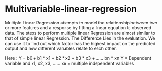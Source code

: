 # Multivariable-linear-regression
Multiple Linear Regression attempts to model the relationship between two or more features and a response by fitting a linear equation to observed data. The steps to perform multiple linear Regression are almost similar to that of simple linear Regression. The Difference Lies in the evaluation. We can use it to find out which factor has the highest impact on the predicted output and now different variables relate to each other.
 

Here : Y = b0 + b1 * x1 + b2 * x2 + b3 * x3 + …… bn * xn 
Y = Dependent variable and x1, x2, x3, …… xn = multiple independent variables 
